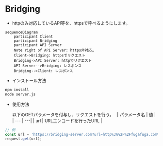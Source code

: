 # Bridging

- httpのみ対応しているAPI等を、httpsで呼べるようにします。
``` mermaid
sequenceDiagram
    participant Client
    participant Bridging
    participant API Server
    Note right of API Server: https非対応…
    Client->Bridging: httpsでリクエスト
    Bridging->API Server: httpでリクエスト
    API Server-->Bridging: レスポンス
    Bridging-->Client: レスポンス
```

- インストール方法
```bash
npm install
node server.js
```

- 使用方法

  以下のGETパラメータを付与し、リクエストを行う。　
  | パラメータ名 | 値 |
  | --- | ---|
  | url | URLエンコードを行ったURL |
```javascript
// 例
const url = 'https://bridging-server.com?url=http%3A%2F%2Ffugafuga.com%2Fapi.json';
request.get(url);
```